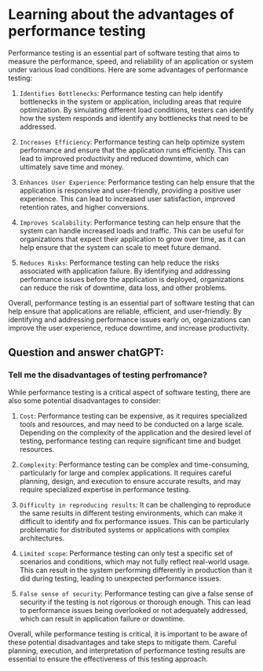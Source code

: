 # Learning about the advantages of performance testing

Performance testing is an essential part of software testing that aims to measure the performance, speed, and reliability of an application or system under various load conditions. Here are some advantages of performance testing:


1. `Identifies Bottlenecks`: Performance testing can help identify bottlenecks in the system or application, including areas that require optimization. By simulating different load conditions, testers can identify how the system responds and identify any bottlenecks that need to be addressed.

2. `Increases Efficiency`: Performance testing can help optimize system performance and ensure that the application runs efficiently. This can lead to improved productivity and reduced downtime, which can ultimately save time and money.

3. `Enhances User Experience`: Performance testing can help ensure that the application is responsive and user-friendly, providing a positive user experience. This can lead to increased user satisfaction, improved retention rates, and higher conversions.

4. `Improves Scalability`: Performance testing can help ensure that the system can handle increased loads and traffic. This can be useful for organizations that expect their application to grow over time, as it can help ensure that the system can scale to meet future demand.

5. `Reduces Risks`: Performance testing can help reduce the risks associated with application failure. By identifying and addressing performance issues before the application is deployed, organizations can reduce the risk of downtime, data loss, and other problems.

Overall, performance testing is an essential part of software testing that can help ensure that applications are reliable, efficient, and user-friendly. By identifying and addressing performance issues early on, organizations can improve the user experience, reduce downtime, and increase productivity.


## Question and answer chatGPT:

### Tell me the disadvantages of testing perfromance?

While performance testing is a critical aspect of software testing, there are also some potential disadvantages to consider:

1. `Cost`: Performance testing can be expensive, as it requires specialized tools and resources, and may need to be conducted on a large scale. Depending on the complexity of the application and the desired level of testing, performance testing can require significant time and budget resources.

2. `Complexity`: Performance testing can be complex and time-consuming, particularly for large and complex applications. It requires careful planning, design, and execution to ensure accurate results, and may require specialized expertise in performance testing.

3. `Difficulty in reproducing results`: It can be challenging to reproduce the same results in different testing environments, which can make it difficult to identify and fix performance issues. This can be particularly problematic for distributed systems or applications with complex architectures.

4. `Limited scope`: Performance testing can only test a specific set of scenarios and conditions, which may not fully reflect real-world usage. This can result in the system performing differently in production than it did during testing, leading to unexpected performance issues.

5. `False sense of security`: Performance testing can give a false sense of security if the testing is not rigorous or thorough enough. This can lead to performance issues being overlooked or not adequately addressed, which can result in application failure or downtime.

Overall, while performance testing is critical, it is important to be aware of these potential disadvantages and take steps to mitigate them. Careful planning, execution, and interpretation of performance testing results are essential to ensure the effectiveness of this testing approach.



